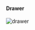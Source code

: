 #### Drawer
![drawer](https://user-images.githubusercontent.com/69578414/133649369-0592d434-6e8a-420f-b09e-0088b13e62e4.PNG)
